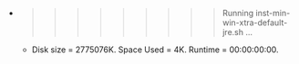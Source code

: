 * >>>>>>>>> Running inst-min-win-xtra-default-jre.sh ...
  * Disk size = 2775076K. Space Used = 4K. Runtime = 00:00:00:00.
